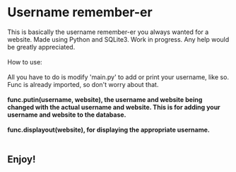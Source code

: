 # Username remember-er
This is basically the username remember-er you always wanted for a website. Made using Python and SQLite3. Work in progress. Any help would be greatly appreciated.
<br></br>
How to use:
<br></br>
All you have to do is modify 'main.py' to add or print your username, like so. Func is already imported, so don't worry about that.
<br></br>
<strong>func.putin(username, website), the username and website being changed with the actual username and website. This is for adding your username and website to the database.</strong>
<br></br>
<strong>func.displayout(website), for displaying the appropriate username.</strong>
<br></br>
<h2>Enjoy!</h2>
